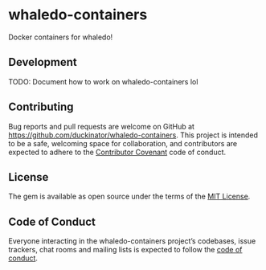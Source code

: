# whaledo-containers

Docker containers for whaledo!

## Development

TODO: Document how to work on whaledo-containers lol

## Contributing

Bug reports and pull requests are welcome on GitHub at https://github.com/duckinator/whaledo-containers. This project is intended to be a safe, welcoming space for collaboration, and contributors are expected to adhere to the [Contributor Covenant](http://contributor-covenant.org) code of conduct.

## License

The gem is available as open source under the terms of the [MIT License](http://opensource.org/licenses/MIT).

## Code of Conduct

Everyone interacting in the whaledo-containers project’s codebases, issue trackers, chat rooms and mailing lists is expected to follow the [code of conduct](https://github.com/duckinator/whaledo-containers/blob/master/CODE_OF_CONDUCT.md).
